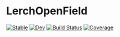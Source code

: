 # LerchOpenField

[![Stable](https://img.shields.io/badge/docs-stable-blue.svg)](https://DarioSarra.github.io/LerchOpenField.jl/stable/)
[![Dev](https://img.shields.io/badge/docs-dev-blue.svg)](https://DarioSarra.github.io/LerchOpenField.jl/dev/)
[![Build Status](https://github.com/DarioSarra/LerchOpenField.jl/actions/workflows/CI.yml/badge.svg?branch=main)](https://github.com/DarioSarra/LerchOpenField.jl/actions/workflows/CI.yml?query=branch%3Amain)
[![Coverage](https://codecov.io/gh/DarioSarra/LerchOpenField.jl/branch/main/graph/badge.svg)](https://codecov.io/gh/DarioSarra/LerchOpenField.jl)
